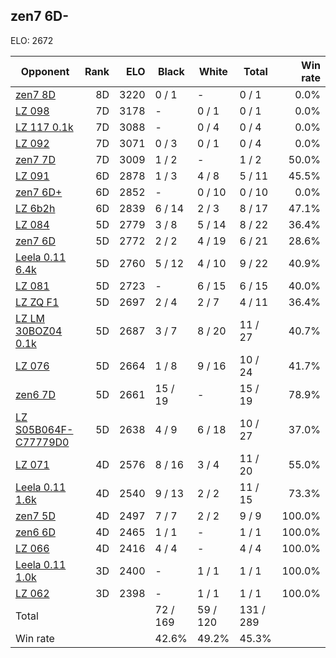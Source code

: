 ## zen7 6D- ##

ELO: 2672

Opponent | Rank | ELO | Black | White | Total | Win rate
---------|-----:|----:|-------|-------|-------|-------:
[zen7 8D](zen7%208D.md) | 8D | 3220 | 0 / 1 | - | 0 / 1 | 0.0%
[LZ 098](LZ%20098.md) | 7D | 3178 | - | 0 / 1 | 0 / 1 | 0.0%
[LZ 117 0.1k](LZ%20117%200.1k.md) | 7D | 3088 | - | 0 / 4 | 0 / 4 | 0.0%
[LZ 092](LZ%20092.md) | 7D | 3071 | 0 / 3 | 0 / 1 | 0 / 4 | 0.0%
[zen7 7D](zen7%207D.md) | 7D | 3009 | 1 / 2 | - | 1 / 2 | 50.0%
[LZ 091](LZ%20091.md) | 6D | 2878 | 1 / 3 | 4 / 8 | 5 / 11 | 45.5%
[zen7 6D+](zen7%206D+.md) | 6D | 2852 | - | 0 / 10 | 0 / 10 | 0.0%
[LZ 6b2h](LZ%206b2h.md) | 6D | 2839 | 6 / 14 | 2 / 3 | 8 / 17 | 47.1%
[LZ 084](LZ%20084.md) | 5D | 2779 | 3 / 8 | 5 / 14 | 8 / 22 | 36.4%
[zen7 6D](zen7%206D.md) | 5D | 2772 | 2 / 2 | 4 / 19 | 6 / 21 | 28.6%
[Leela 0.11 6.4k](Leela%200.11%206.4k.md) | 5D | 2760 | 5 / 12 | 4 / 10 | 9 / 22 | 40.9%
[LZ 081](LZ%20081.md) | 5D | 2723 | - | 6 / 15 | 6 / 15 | 40.0%
[LZ ZQ F1](LZ%20ZQ%20F1.md) | 5D | 2697 | 2 / 4 | 2 / 7 | 4 / 11 | 36.4%
[LZ LM 30BOZ04 0.1k](LZ%20LM%2030BOZ04%200.1k.md) | 5D | 2687 | 3 / 7 | 8 / 20 | 11 / 27 | 40.7%
[LZ 076](LZ%20076.md) | 5D | 2664 | 1 / 8 | 9 / 16 | 10 / 24 | 41.7%
[zen6 7D](zen6%207D.md) | 5D | 2661 | 15 / 19 | - | 15 / 19 | 78.9%
[LZ S05B064F-C77779D0](LZ%20S05B064F-C77779D0.md) | 5D | 2638 | 4 / 9 | 6 / 18 | 10 / 27 | 37.0%
[LZ 071](LZ%20071.md) | 4D | 2576 | 8 / 16 | 3 / 4 | 11 / 20 | 55.0%
[Leela 0.11 1.6k](Leela%200.11%201.6k.md) | 4D | 2540 | 9 / 13 | 2 / 2 | 11 / 15 | 73.3%
[zen7 5D](zen7%205D.md) | 4D | 2497 | 7 / 7 | 2 / 2 | 9 / 9 | 100.0%
[zen6 6D](zen6%206D.md) | 4D | 2465 | 1 / 1 | - | 1 / 1 | 100.0%
[LZ 066](LZ%20066.md) | 4D | 2416 | 4 / 4 | - | 4 / 4 | 100.0%
[Leela 0.11 1.0k](Leela%200.11%201.0k.md) | 3D | 2400 | - | 1 / 1 | 1 / 1 | 100.0%
[LZ 062](LZ%20062.md) | 3D | 2398 | - | 1 / 1 | 1 / 1 | 100.0%
Total | | | 72 / 169 | 59 / 120 | 131 / 289 | 
Win rate| | | 42.6% | 49.2% | 45.3% | 
